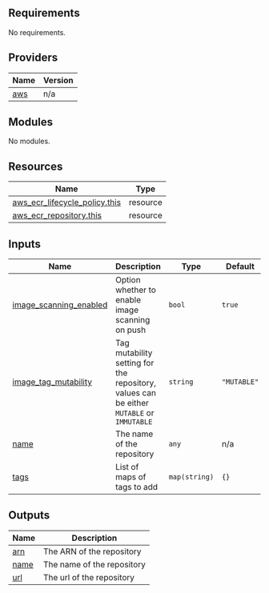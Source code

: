 ## Requirements

No requirements.

## Providers

| Name | Version |
|------|---------|
| <a name="provider_aws"></a> [aws](#provider\_aws) | n/a |

## Modules

No modules.

## Resources

| Name | Type |
|------|------|
| [aws_ecr_lifecycle_policy.this](https://registry.terraform.io/providers/hashicorp/aws/latest/docs/resources/ecr_lifecycle_policy) | resource |
| [aws_ecr_repository.this](https://registry.terraform.io/providers/hashicorp/aws/latest/docs/resources/ecr_repository) | resource |

## Inputs

| Name | Description | Type | Default | Required |
|------|-------------|------|---------|:--------:|
| <a name="input_image_scanning_enabled"></a> [image\_scanning\_enabled](#input\_image\_scanning\_enabled) | Option whether to enable image scanning on push | `bool` | `true` | no |
| <a name="input_image_tag_mutability"></a> [image\_tag\_mutability](#input\_image\_tag\_mutability) | Tag mutability setting for the repository, values can be either `MUTABLE` or `IMMUTABLE` | `string` | `"MUTABLE"` | no |
| <a name="input_name"></a> [name](#input\_name) | The name of the repository | `any` | n/a | yes |
| <a name="input_tags"></a> [tags](#input\_tags) | List of maps of tags to add | `map(string)` | `{}` | no |

## Outputs

| Name | Description |
|------|-------------|
| <a name="output_arn"></a> [arn](#output\_arn) | The ARN of the repository |
| <a name="output_name"></a> [name](#output\_name) | The name of the repository |
| <a name="output_url"></a> [url](#output\_url) | The url of the repository |
